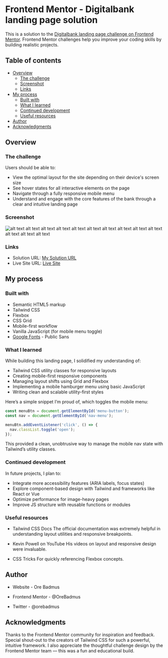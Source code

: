 # Frontend Mentor - Digitalbank landing page solution

This is a solution to the [Digitalbank landing page challenge on Frontend Mentor](https://www.frontendmentor.io/challenges/digital-bank-landing-page-WaUhkoDN). Frontend Mentor challenges help you improve your coding skills by building realistic projects.

## Table of contents

- [Overview](#overview)
  - [The challenge](#the-challenge)
  - [Screenshot](#screenshot)
  - [Links](#links)
- [My process](#my-process)
  - [Built with](#built-with)
  - [What I learned](#what-i-learned)
  - [Continued development](#continued-development)
  - [Useful resources](#useful-resources)
- [Author](#author)
- [Acknowledgments](#acknowledgments)

## Overview

### The challenge

Users should be able to:

- View the optimal layout for the site depending on their device's screen size
- See hover states for all interactive elements on the page
- Navigate through a fully responsive mobile menu
- Understand and engage with the core features of the bank through a clear and intuitive landing page

### Screenshot

![![alt text](image.png) ![alt text](image-1.png) ![alt text](image-2.png) ![alt text](image-3.png) ![alt text](image-4.png) ![alt text](image-12.png) ![alt text](image-5.png) ![alt text](image-6.png) ![alt text](image-7.png) ![alt text](image-8.png) ![alt text](image-9.png) ![alt text](image-10.png) ![alt text](image-11.png)](./screenshot.jpg)

### Links

- Solution URL: [My Solution URL](https://github.com/OreBadmus/digitalbank-landing-page.git)
- Live Site URL: [Live Site](http://127.0.0.1:5500/)

## My process

### Built with

- Semantic HTML5 markup
- Tailwind CSS
- Flexbox
- CSS Grid
- Mobile-first workflow
- Vanilla JavaScript (for mobile menu toggle)
- [Google Fonts](https://fonts.google.com/specimen/Public+Sans) - Public Sans

### What I learned

While building this landing page, I solidified my understanding of:

- Tailwind CSS utility classes for responsive layouts
- Creating mobile-first responsive components
- Managing layout shifts using Grid and Flexbox
- Implementing a mobile hamburger menu using basic JavaScript
- Writing clean and scalable utility-first styles

Here’s a simple snippet I’m proud of, which toggles the mobile menu:

```js
const menuBtn = document.getElementById('menu-button');
const nav = document.getElementById('nav-menu');

menuBtn.addEventListener('click', () => {
  nav.classList.toggle('open');
});
```
This provided a clean, unobtrusive way to manage the mobile nav state with Tailwind’s utility classes.

### Continued development

In future projects, I plan to:

- Integrate more accessibility features (ARIA labels, focus states)
- Explore component-based design with Tailwind and frameworks like React or Vue
- Optimize performance for image-heavy pages
- Improve JS structure with reusable functions or modules

### Useful resources

 - Tailwind CSS Docs
   The official documentation was extremely helpful in understanding layout utilities and responsive breakpoints.

 - Kevin Powell on YouTube
   His videos on layout and responsive design were invaluable.

 - CSS Tricks
   For quickly referencing Flexbox concepts.

## Author

 - Website - Ore Badmus

 - Frontend Mentor - @OreBadmus
 
 - Twitter - @orebadmus

## Acknowledgments

Thanks to the Frontend Mentor community for inspiration and feedback. Special shout-out to the creators of Tailwind CSS for such a powerful, intuitive framework. I also appreciate the thoughtful challenge design by the Frontend Mentor team — this was a fun and educational build.